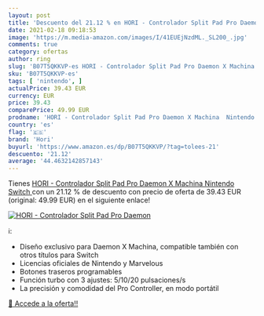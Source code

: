 ```yaml
---
layout: post
title: 'Descuento del 21.12 % en HORI - Controlador Split Pad Pro Daemon '
date: 2021-02-18 09:18:53
image: 'https://m.media-amazon.com/images/I/41EUEjNzdML._SL200_.jpg'
comments: true
category: ofertas
author: ring
slug: 'B07T5QKKVP-es HORI - Controlador Split Pad Pro Daemon X Machina Nintendo...'
sku: 'B07T5QKKVP-es'
tags: [ 'nintendo', ]
actualPrice: 39.43 EUR
currency: EUR
price: 39.43
comparePrice: 49.99 EUR
prodname: 'HORI - Controlador Split Pad Pro Daemon X Machina  Nintendo Switch '
country: 'es'
flag: '🇪🇸'
brand: 'Hori'
buyurl: 'https://www.amazon.es/dp/B07T5QKKVP/?tag=tolees-21'
descuento: '21.12'
average: '44.4632142857143'
---
```


Tienes [HORI - Controlador Split Pad Pro Daemon X Machina  Nintendo Switch ](https://www.amazon.es/dp/B07T5QKKVP/?tag=tolees-21) con un 21.12 % de descuento con precio de oferta de 39.43 EUR (original: 49.99 EUR) en el siguiente enlace!

[![HORI - Controlador Split Pad Pro Daemon ](https://m.media-amazon.com/images/I/41EUEjNzdML._SL200_.jpg)](https://www.amazon.es/dp/B07T5QKKVP/?tag=tolees-21)

ℹ️:

- Diseño exclusivo para Daemon X Machina, compatible también con otros títulos para Switch
- Licencias oficiales de Nintendo y Marvelous
- Botones traseros programables
- Función turbo con 3 ajustes: 5/10/20 pulsaciones/s
- La precisión y comodidad del Pro Controller, en modo portátil

[🛒 Accede a la oferta!!](https://www.amazon.es/dp/B07T5QKKVP/?tag=tolees-21)
